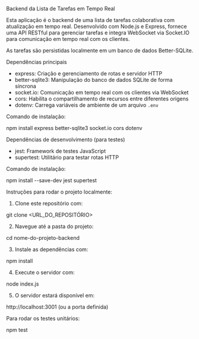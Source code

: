 
Backend da Lista de Tarefas em Tempo Real

Esta aplicação é o backend de uma lista de tarefas colaborativa com atualização em tempo real. Desenvolvido com Node.js e Express, fornece uma API RESTful para gerenciar tarefas e integra WebSocket via Socket.IO para comunicação em tempo real com os clientes.

As tarefas são persistidas localmente em um banco de dados Better-SQLite.

 Dependências principais

- express: Criação e gerenciamento de rotas e servidor HTTP
- better-sqlite3: Manipulação do banco de dados SQLite de forma síncrona
- socket.io: Comunicação em tempo real com os clientes via WebSocket
- cors: Habilita o compartilhamento de recursos entre diferentes origens
- dotenv: Carrega variáveis de ambiente de um arquivo `.env`

Comando de instalação:

npm install express better-sqlite3 socket.io cors dotenv

 Dependências de desenvolvimento (para testes)

- jest: Framework de testes JavaScript
- supertest: Utilitário para testar rotas HTTP

Comando de instalação:

npm install --save-dev jest supertest

 Instruções para rodar o projeto localmente:

1. Clone este repositório com:

git clone <URL_DO_REPOSITÓRIO>

2. Navegue até a pasta do projeto:

cd nome-do-projeto-backend

3. Instale as dependências com:

npm install

4. Execute o servidor com:

node index.js

5. O servidor estará disponível em:

http://localhost:3001 (ou a porta definida)

 Para rodar os testes unitários:

npm test
